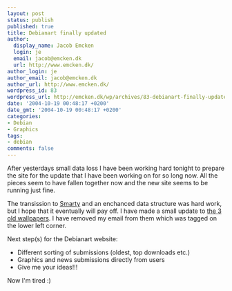 ```yaml
---
layout: post
status: publish
published: true
title: Debianart finally updated
author:
  display_name: Jacob Emcken
  login: je
  email: jacob@emcken.dk
  url: http://www.emcken.dk/
author_login: je
author_email: jacob@emcken.dk
author_url: http://www.emcken.dk/
wordpress_id: 83
wordpress_url: http://emcken.dk/wp/archives/83-debianart-finally-updated.html
date: '2004-10-19 00:48:17 +0200'
date_gmt: '2004-10-19 00:48:17 +0200'
categories:
- Debian
- Graphics
tags:
- debian
comments: false
---
```

After yesterdays small data loss I have been working hard tonight to prepare the site for the update that I have been working on for so long now. All the pieces seem to have fallen together now and the new site seems to be running just fine.

The transission to <a href="http://smarty.php.net/">Smarty</a> and an enchanced data structure was hard work, but I hope that it eventually will pay off. I have made a small update to <a href="http://www.debianart.dk/submissions/any/oldest/">the 3 old wallpapers</a>. I have removed my email from them which was tagged on the lower left corner.

Next step(s) for the Debianart website:
* Different sorting of submissions (oldest, top downloads etc.)
* Graphics and news submissions directly from users
* Give me your ideas!!!

Now I'm tired :)

